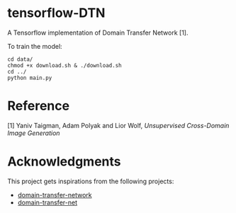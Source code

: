 # tensorflow-DTN

A Tensorflow implementation of Domain Transfer Network [1].


To train the model:
```
cd data/
chmod +x download.sh & ./download.sh
cd ../
python main.py
```

# Reference
[1] Yaniv Taigman, Adam Polyak and Lior Wolf, *Unsupervised Cross-Domain Image Generation*

# Acknowledgments
This project gets inspirations from the following projects:
- [domain-transfer-network](https://github.com/yunjey/domain-transfer-network)
- [domain-transfer-net](https://github.com/davrempe/domain-transfer-net)
